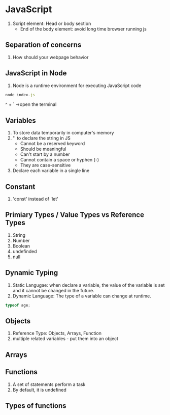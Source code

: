 # JavaScript

1. Script element:
   Head or body section
   - End of the body element: avoid long time browser running js

## Separation of concerns

1. How should your webpage behavior

## JavaScript in Node

1. Node is a runtime environment for executing JavaScript code

```javascript
node index.js
```

^ + ` ->open the terminal

## Variables

1. To store data temporarily in computer's memory
2. '' to declare the string in JS
   - Cannot be a reserved keyword
   - Should be meaningful
   - Can't start by a number
   - Cannot contain a space or hyphen (-)
   - They are case-sensitive
3. Declare each variable in a single line

## Constant

1. 'const' instead of 'let'

## Primiary Types / Value Types vs Reference Types

1. String
2. Number
3. Boolean
4. undefinded
5. null

## Dynamic Typing

1. Static Langugae: when declare a variable, the value of the variable is set and it cannot be changed in the future.
2. Dynamic Language: The type of a variable can change at runtime.

```javascript
typeof age;
```

## Objects

1. Reference Type: Objects, Arrays, Function
2. multiple related variables - put them into an object

## Arrays

## Functions

1. A set of statements perform a task
2. By default, it is undefined

## Types of functions
